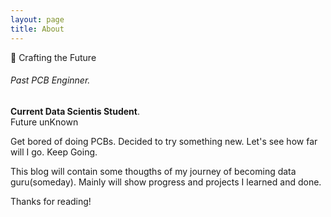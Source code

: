 ```yaml
---
layout: page
title: About
---
```



:paw_prints: Crafting the Future


  ###### Past PCB Enginner.     
  **Current Data Scientis Student**.   
  Future unKnown   

Get bored of doing PCBs. Decided to try something new.
Let's see how far will I go.
Keep Going.

This blog will contain some thougths of my journey of becoming data guru(someday).
Mainly will show progress and projects I learned and done.

Thanks for reading!
